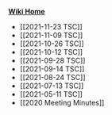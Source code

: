**[Wiki Home](Home)**

- [[2021-11-23 TSC]]
- [[2021-11-09 TSC]]
- [[2021-10-26 TSC]]
- [[2021-10-12 TSC]]
- [[2021-09-28 TSC]]
- [[2021-09-14 TSC]]
- [[2021-08-24 TSC]]
- [[2021-07-13 TSC]]
- [[2021-05-11 TSC]]
- [[2020 Meeting Minutes]]
